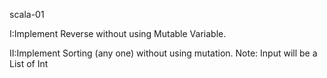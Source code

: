 scala-01

I:Implement Reverse without using Mutable Variable.

II:Implement Sorting (any one) without using mutation.
   Note: Input will be a List of Int

